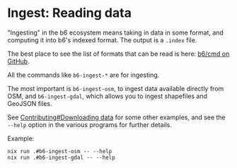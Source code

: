 # Ingest: Reading data

"Ingesting" in the b6 ecosystem means taking in data in some format, and
computing it into b6's indexed format. The output is a `.index` file.

The best place to see the list of formats that can be read is here:
[b6/cmd on GitHub](https://github.com/diagonalworks/diagonal-b6/tree/main/src/diagonal.works/b6/cmd).

All the commands like `b6-ingest-*` are for ingesting.

The most important is `b6-ingest-osm`, to ingest data available directly from
OSM, and `b6-ingest-gdal`, which allows you to ingest shapefiles and GeoJSON
files.

See [Contributing#Downloading data](/docs/contributing#downloading-data) for
some other examples, and see the `--help` option in the various programs for
further details.

Example:

```shell
nix run .#b6-ingest-osm -- --help
nix run .#b6-ingest-gdal -- --help
```
